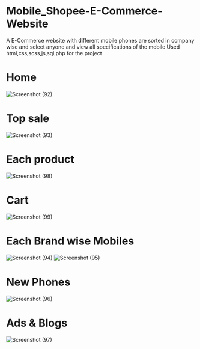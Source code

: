 # Mobile_Shopee-E-Commerce-Website

A E-Commerce website with different mobile phones are sorted in company wise and select anyone and view all specifications of the mobile
Used html,css,scss,js,sql,php for the project

# Home
![Screenshot (92)](https://user-images.githubusercontent.com/89410678/233772959-53921054-257c-4aab-ab38-209e14502d87.png)

# Top sale
![Screenshot (93)](https://user-images.githubusercontent.com/89410678/233772982-fa068e89-a3c1-441b-8d57-b98a45523d64.png)

# Each product
![Screenshot (98)](https://user-images.githubusercontent.com/89410678/233773033-0ab79cc0-ba14-4acb-9020-4690ed18d346.png)

# Cart 
![Screenshot (99)](https://user-images.githubusercontent.com/89410678/233773049-e5731f36-b4a8-4bf7-a2a2-9490194c5c16.png)

# Each Brand wise Mobiles
![Screenshot (94)](https://user-images.githubusercontent.com/89410678/233773000-f44b17e8-58d1-45c7-9db1-3b5c77be5f49.png)
![Screenshot (95)](https://user-images.githubusercontent.com/89410678/233773002-31e5e41a-de50-4bb4-b0ab-056f82545c09.png)

# New Phones
![Screenshot (96)](https://user-images.githubusercontent.com/89410678/233773013-7bc1da5a-6ad0-4980-9d4e-3b769231b4a3.png)

# Ads & Blogs
![Screenshot (97)](https://user-images.githubusercontent.com/89410678/233773020-bae77cdc-89f9-4273-8eff-ece9048db23d.png)
